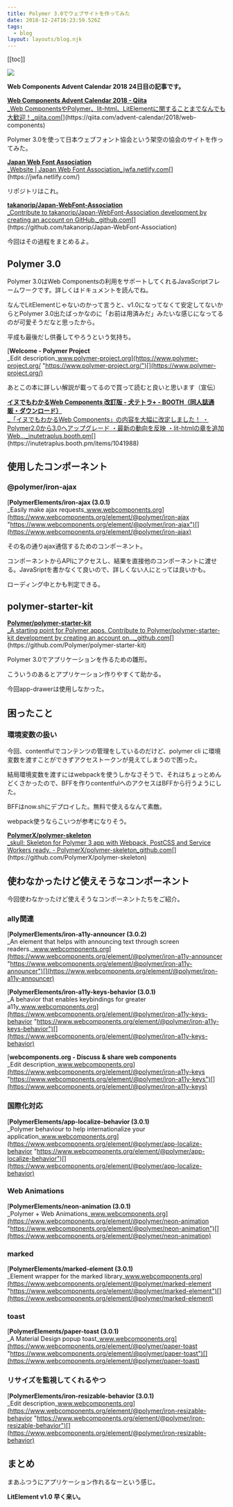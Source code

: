 ```yaml
---
title: Polymer 3.0でウェブサイトを作ってみた
date: 2018-12-24T16:23:59.526Z
tags:
  - blog
layout: layouts/blog.njk
---
```


[[toc]]

![](https://cdn-images-1.medium.com/max/800/1*q7JvY-hrljPMOxNDepUYtg.png)

**Web Components Advent Calendar 2018 24日目の記事です。**

[**Web Components Advent Calendar 2018 - Qiita**  
\_Web ComponentsやPolymer、lit-html、LitElementに関することまでなんでも大歓迎！\_qiita.com](https://qiita.com/advent-calendar/2018/web-components "https://qiita.com/advent-calendar/2018/web-components")[](https://qiita.com/advent-calendar/2018/web-components)

Polymer 3.0を使って日本ウェブフォント協会という架空の協会のサイトを作ってみた。

[**Japan Web Font Association**  
\_Website | Japan Web Font Association_jwfa.netlify.com](https://jwfa.netlify.com/ "https://jwfa.netlify.com/")[](https://jwfa.netlify.com/)

リポジトリはこれ。

[**takanorip/Japan-WebFont-Association**  
\_Contribute to takanorip/Japan-WebFont-Association development by creating an account on GitHub.\_github.com](https://github.com/takanorip/Japan-WebFont-Association "https://github.com/takanorip/Japan-WebFont-Association")[](https://github.com/takanorip/Japan-WebFont-Association)

今回はその過程をまとめるよ。

## Polymer 3.0

Polymer 3.0はWeb Componentsの利用をサポートしてくれるJavaScriptフレームワークです。詳しくはドキュメントを読んでね。

なんでLitElementじゃないのかって言うと、v1.0になってなくて安定してないからとPolymer 3.0出たばっかなのに「お前は用済みだ」みたいな感じになってるのが可愛そうだなと思ったから。

平成も最後だし供養してやろうという気持ち。

[**Welcome - Polymer Project**  
\_Edit description_www.polymer-project.org](https://www.polymer-project.org/ "https://www.polymer-project.org/")[](https://www.polymer-project.org/)

あとこの本に詳しい解説が載ってるので買って読むと良いと思います（宣伝）

[**イヌでもわかるWeb Components 改訂版 - 犬テトラ+ - BOOTH（同人誌通販・ダウンロード）**  
\_「イヌでもわかるWeb Components」の内容を大幅に改定しました！ ・Polymer2.0から3.0へアップグレード ・最新の動向を反映 ・lit-htmlの章を追加 Web…\_inutetraplus.booth.pm](https://inutetraplus.booth.pm/items/1041988 "https://inutetraplus.booth.pm/items/1041988")[](https://inutetraplus.booth.pm/items/1041988)

## 使用したコンポーネント

### **@polymer/iron-ajax**

[**PolymerElements/iron-ajax (3.0.1)**  
\_Easily make ajax requests_www.webcomponents.org](https://www.webcomponents.org/element/@polymer/iron-ajax "https://www.webcomponents.org/element/@polymer/iron-ajax")[](https://www.webcomponents.org/element/@polymer/iron-ajax)

その名の通りajax通信するためのコンポーネント。

コンポーネントからAPIにアクセスし、結果を直接他のコンポーネントに渡せる。JavaSriptを書かなくて良いので、詳しくない人にとっては良いかも。

ローディング中とかも判定できる。

## polymer-starter-kit

[**Polymer/polymer-starter-kit**  
\_A starting point for Polymer apps. Contribute to Polymer/polymer-starter-kit development by creating an account on…\_github.com](https://github.com/Polymer/polymer-starter-kit "https://github.com/Polymer/polymer-starter-kit")[](https://github.com/Polymer/polymer-starter-kit)

Polymer 3.0でアプリケーションを作るための雛形。

こういうのあるとアプリケーション作りやすくて助かる。

今回app-drawerは使用しなかった。

## 困ったこと

### 環境変数の扱い

今回、contentfulでコンテンツの管理をしているのだけど、polymer cli に環境変数を渡すことができずアクセストークンが見えてしまうので困った。

結局環境変数を渡すにはwebpackを使うしかなさそうで、それはちょっとめんどくさかったので、BFFを作りcontentfulへのアクセスはBFFから行うようにした。

BFFはnow.shにデプロイした。無料で使えるなんて素敵。

webpack使うならこいつが参考になりそう。

[**PolymerX/polymer-skeleton**  
\_skull: Skeleton for Polymer 3 app with Webpack, PostCSS and Service Workers ready. - PolymerX/polymer-skeleton_github.com](https://github.com/PolymerX/polymer-skeleton "https://github.com/PolymerX/polymer-skeleton")[](https://github.com/PolymerX/polymer-skeleton)

## 使わなかったけど使えそうなコンポーネント

今回使わなかったけど使えそうなコンポーネントたちをご紹介。

### ally関連

[**PolymerElements/iron-a11y-announcer (3.0.2)**  
\_An element that helps with announcing text through screen readers.\_www.webcomponents.org](https://www.webcomponents.org/element/@polymer/iron-a11y-announcer "https://www.webcomponents.org/element/@polymer/iron-a11y-announcer")[](https://www.webcomponents.org/element/@polymer/iron-a11y-announcer)

[**PolymerElements/iron-a11y-keys-behavior (3.0.1)**  
\_A behavior that enables keybindings for greater a11y_www.webcomponents.org](https://www.webcomponents.org/element/@polymer/iron-a11y-keys-behavior "https://www.webcomponents.org/element/@polymer/iron-a11y-keys-behavior")[](https://www.webcomponents.org/element/@polymer/iron-a11y-keys-behavior)

[**webcomponents.org - Discuss & share web components**  
\_Edit description_www.webcomponents.org](https://www.webcomponents.org/element/@polymer/iron-a11y-keys "https://www.webcomponents.org/element/@polymer/iron-a11y-keys")[](https://www.webcomponents.org/element/@polymer/iron-a11y-keys)

### 国際化対応

[**PolymerElements/app-localize-behavior (3.0.1)**  
\_Polymer behaviour to help internationalize your application_www.webcomponents.org](https://www.webcomponents.org/element/@polymer/app-localize-behavior "https://www.webcomponents.org/element/@polymer/app-localize-behavior")[](https://www.webcomponents.org/element/@polymer/app-localize-behavior)

### Web Animations

[**PolymerElements/neon-animation (3.0.1)**  
\_Polymer + Web Animations_www.webcomponents.org](https://www.webcomponents.org/element/@polymer/neon-animation "https://www.webcomponents.org/element/@polymer/neon-animation")[](https://www.webcomponents.org/element/@polymer/neon-animation)

### marked

[**PolymerElements/marked-element (3.0.1)**  
\_Element wrapper for the marked library_www.webcomponents.org](https://www.webcomponents.org/element/@polymer/marked-element "https://www.webcomponents.org/element/@polymer/marked-element")[](https://www.webcomponents.org/element/@polymer/marked-element)

### toast

[**PolymerElements/paper-toast (3.0.1)**  
\_A Material Design popup toast_www.webcomponents.org](https://www.webcomponents.org/element/@polymer/paper-toast "https://www.webcomponents.org/element/@polymer/paper-toast")[](https://www.webcomponents.org/element/@polymer/paper-toast)

### リサイズを監視してくれるやつ

[**PolymerElements/iron-resizable-behavior (3.0.1)**  
\_Edit description_www.webcomponents.org](https://www.webcomponents.org/element/@polymer/iron-resizable-behavior "https://www.webcomponents.org/element/@polymer/iron-resizable-behavior")[](https://www.webcomponents.org/element/@polymer/iron-resizable-behavior)

## まとめ

まあふつうにアプリケーション作れるなーという感じ。

**LitElement v1.0 早く来い。**
